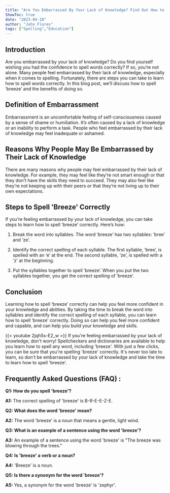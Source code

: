 ```yaml
---
title: "Are You Embarrassed By Your Lack of Knowledge? Find Out How to Spell 'Breeze' Right Now!"
ShowToc: true 
date: "2023-04-18"
author: "John Flores" 
tags: ["Spelling","Education"]
---
```

## Introduction 

Are you embarrassed by your lack of knowledge? Do you find yourself wishing you had the confidence to spell words correctly? If so, you’re not alone. Many people feel embarrassed by their lack of knowledge, especially when it comes to spelling. Fortunately, there are steps you can take to learn how to spell words correctly. In this blog post, we’ll discuss how to spell ‘breeze’ and the benefits of doing so. 

## Definition of Embarrassment 

Embarrassment is an uncomfortable feeling of self-consciousness caused by a sense of shame or humiliation. It’s often caused by a lack of knowledge or an inability to perform a task. People who feel embarrassed by their lack of knowledge may feel inadequate or ashamed. 

## Reasons Why People May Be Embarrassed by Their Lack of Knowledge 

There are many reasons why people may feel embarrassed by their lack of knowledge. For example, they may feel like they’re not smart enough or that they don’t have the skills they need to succeed. They may also feel like they’re not keeping up with their peers or that they’re not living up to their own expectations. 

## Steps to Spell 'Breeze' Correctly 

If you’re feeling embarrassed by your lack of knowledge, you can take steps to learn how to spell ‘breeze’ correctly. Here’s how: 

1. Break the word into syllables. The word ‘breeze’ has two syllables: ‘bree’ and ‘ze’. 

2. Identify the correct spelling of each syllable. The first syllable, ‘bree’, is spelled with an ‘e’ at the end. The second syllable, ‘ze’, is spelled with a ‘z’ at the beginning. 

3. Put the syllables together to spell ‘breeze’. When you put the two syllables together, you get the correct spelling of ‘breeze’. 

## Conclusion 

Learning how to spell ‘breeze’ correctly can help you feel more confident in your knowledge and abilities. By taking the time to break the word into syllables and identify the correct spelling of each syllable, you can learn how to spell ‘breeze’ correctly. Doing so can help you feel more confident and capable, and can help you build your knowledge and skills.

{{< youtube 2jqh5s-E2_w >}} 
If you're feeling embarrassed by your lack of knowledge, don't worry! Spellcheckers and dictionaries are available to help you learn how to spell any word, including 'breeze'. With just a few clicks, you can be sure that you're spelling 'breeze' correctly. It's never too late to learn, so don't be embarrassed by your lack of knowledge and take the time to learn how to spell 'breeze'.

## Frequently Asked Questions (FAQ) :
**Q1: How do you spell 'breeze'?**

**A1:** The correct spelling of 'breeze' is B-R-E-E-Z-E.

**Q2: What does the word 'breeze' mean?**

**A2:** The word 'breeze' is a noun that means a gentle, light wind.

**Q3: What is an example of a sentence using the word 'breeze'?**

**A3:** An example of a sentence using the word 'breeze' is "The breeze was blowing through the trees."

**Q4: Is 'breeze' a verb or a noun?**

**A4:** 'Breeze' is a noun.

**Q5: Is there a synonym for the word 'breeze'?**

**A5:** Yes, a synonym for the word 'breeze' is 'zephyr'.





